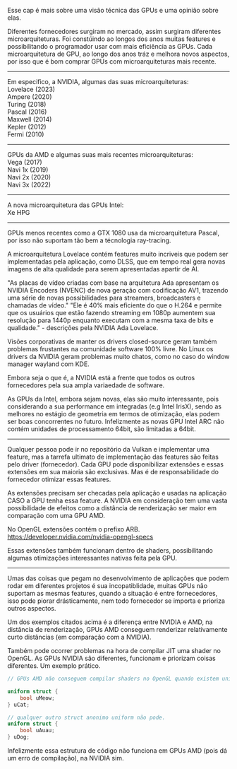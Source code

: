 Esse cap é mais sobre uma visão técnica das GPUs e uma opinião sobre elas.

Diferentes fornecedores surgiram no mercado, assim surgiram diferentes microarquiteturas.
Foi constúindo ao longos dos anos muitas features e possibilitando o programador usar com mais eficiência as GPUs.
Cada microarquitetura de GPU, ao longo dos anos tráz e melhora novos aspectos, por isso que é bom comprar GPUs com microarquiteturas mais recente.

---

Em especifico, a NVIDIA, algumas das suas microarquiteturas:  
Lovelace   (2023)  
Ampere     (2020)  
Turing     (2018)  
Pascal     (2016)  
Maxwell    (2014)  
Kepler     (2012)  
Fermi      (2010)  

---

GPUs da AMD e algumas suas mais recentes microarquiteturas:  
Vega         (2017)  
Navi 1x      (2019)  
Navi 2x      (2020)  
Navi 3x      (2022)  

---

A nova microarquitetura das GPUs Intel:  
Xe HPG 

---

GPUs menos recentes como a GTX 1080 usa da microarquitetura Pascal, por isso não suportam tão bem a técnologia ray-tracing.

A microarquitetura Lovelace contém features muito incriveis que podem ser implementadas pela aplicação, como DLSS, que em tempo real
gera novas imagens de alta qualidade para serem apresentadas apartir de AI.

"As placas de vídeo criadas com base na arquitetura Ada apresentam os NVIDIA Encoders (NVENC) de nova geração com codificação AV1,
trazendo uma série de novas possibilidades para streamers, broadcasters e chamadas de vídeo."
"Ele é 40% mais eficiente do que o H.264 e permite que os usuários que estão fazendo streaming em 1080p aumentem sua resolução para 1440p
enquanto executam com a mesma taxa de bits e qualidade." - descrições pela NVIDIA Ada Lovelace.

Visões corporativas de manter os drivers closed-source geram também problemas frustantes na comunidade software 100% livre. No Linux os drivers da NVIDIA
geram problemas muito chatos, como no caso do window manager wayland com KDE.

Embora seja o que é, a NVIDIA está a frente que todos os outros fornecedores pela sua ampla variaedade de software.

As GPUs da Intel, embora sejam novas, elas são muito interessante, pois considerando a sua performance em integradas (e.g Intel IrisX),
sendo as melhores no estágio de geometria em termos de otimização, elas podem ser boas concorrentes no futuro.
Infelizmente as novas GPU Intel ARC não contém unidades de processamento 64bit, são limitadas a 64bit.

---

Qualquer pessoa pode ir no repositório da Vulkan e implementar uma feature, mas a tarrefa ultimato de implementação das features são feitas pelo driver (fornecedor).
Cada GPU pode disponibilizar extensões e essas extensões em sua maioria são exclusivas. Mas é de responsabilidade do fornecedor otimizar essas features.

As extensões precisam ser checadas pela aplicação e usadas na aplicação CASO a GPU tenha essa feature.
A NVIDIA em consideração tem uma vasta possibilidade de efeitos como a distância de renderização ser maior em comparação com uma GPU AMD.

No OpenGL extensões contém o prefixo ARB.
https://developer.nvidia.com/nvidia-opengl-specs

Essas extensões também funcionam dentro de shaders, possibilitando algumas otimizações interessantes nativas feita pela GPU.

---

Umas das coisas que pegam no desenvolvimento de aplicações que podem rodar em diferentes projetos é sua incopatiblidade, muitas GPUs não suportam
as mesmas features, quando a situação é entre fornecedores, isso pode piorar drásticamente, nem todo fornecedor se importa e prioriza outros aspectos.

Um dos exemplos citados acima é a diferença entre NVIDIA e AMD, na distância de renderização, GPUs AMD conseguem renderizar relativamente curto distâncias
(em comparação com a NVIDIA).

Também pode ocorrer problemas na hora de compilar JIT uma shader no OpenGL. As GPUs NVIDIA são diferentes, funcionam e priorizam coisas diferentes.
Um exemplo prático.

```glsl
// GPUs AMD não conseguem compilar shaders no OpenGL quando existem uniforms de structs anonimas repetidas.

uniform struct {
    bool uMeow; 
} uCat;

// qualquer outro struct anonimo uniform não pode. 
uniform struct {
    bool uAuau;
} uDog;
```

Infelizmente essa estrutura de código não funciona em GPUs AMD (pois dá um erro de compilação), na NVIDIA sim.
